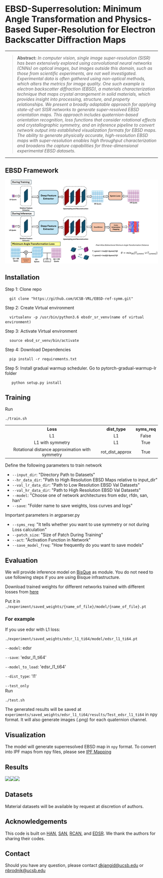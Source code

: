 # EBSD-Superresolution: Minimum Angle Transformation and Physics-Based Super-Resolution for Electron Backscatter Diffraction Maps

<hr />

> **Abstract:** *In computer vision, single image super-resolution (SISR) has been extensively explored using convolutional neural networks (CNNs) on optical images, but images outside this domain, such as those from scientific experiments, are not well investigated. Experimental data is often gathered using non-optical methods, which alters the metrics for image quality. One such example is electron backscatter diffraction (EBSD), a materials characterization technique that maps crystal arrangement in solid materials, which provides insight into processing, structure, and property relationships.  We present a broadly adaptable approach for applying state-of-art SISR networks to generate super-resolved EBSD orientation maps.  This approach includes quaternion-based orientation recognition, loss functions that consider rotational effects and crystallographic symmetry, and an inference pipeline to convert network output into established visualization formats for EBSD maps. The ability to generate physically accurate, high-resolution EBSD maps with super-resolution enables high throughput characterization and broadens the capture capabilities for three-dimensional experimental EBSD datasets.*
<hr />

## EBSD Framework
<img src = "Network Architecture and Loss.png">


## Installation
Step 1: Clone repo  

      git clone "https://github.com/UCSB-VRL/EBSD-ref-symm.git"
      
Step 2: Create Virtual environment

      virtualenv -p /usr/bin/python3.6 ebsdr_sr_venv(name of virtual environment)

Step 3: Activate Virtual environment

      source ebsd_sr_venv/bin/activate
      
Step 4: Download Dependencies

      pip install -r requirements.txt
      
Step 5: Install gradual warmup scheduler. Go to pytorch-gradual-warmup-lr folder

       python setup.py install
       

## Training 
Run
```
./train.sh
```
<table>
      <tr>
          <th align="center">Loss</th>
          <th align="center">dist_type</th>
           <th align="center">syms_req</th>  
      </tr>
       <tr>
          <td align="center">L1</td>
          <td align="center">L1</td>
          <td align="center">False</td>  
      </tr>
       <tr>
          <td align="center">L1 with symmetry</td>
          <td align="center">L1</td>
          <td align="center">True</td>  
      </tr>
        <tr>
          <td align="center">Rotational distance approximation with symmetry</td>
          <td align="center">rot_dist_approx</td>
          <td align="center">True</td>  
      </tr>
<table>


Define the following parameters to train network
   
* ```--input_dir```: "Directory Path to Datasets"
* ```--hr_data_dir```: "Path to High Resolution EBSD Maps relative to input_dir"
* ```--val_lr_data_dir```: "Path to Low Resolution EBSD Val Datasets"
* ```--val_hr_data_dir```: "Path to High Resolution EBSD Val Datasets"
* ```--model```: "Choose one of network architectures from edsr, rfdn, san, han"
* ```--save```: "Folder name to save weights, loss curves and logs"
   
Important parameters in argparser.py 
   
* ```--syms_req```: "It tells whether you want to use symmetry or not during Loss calculation"
* ```--patch_size```: "Size of Patch During Training"
* ```--act```: "Activation Function in Network"
* ```--save_model_freq```: "How frequently do you want to save models"

## Evaluation
      
We will provide inference model on [BisQue](https://bisque2.ece.ucsb.edu/client_service/) as module. You do not need to use following steps if you are using Bisque infrastructure. 
      
Download trained weights for different networks trained with different losses from [here](https://drive.google.com/drive/folders/1IPygG4-ulduOTLtYoZUlqiXVm6RwJeWC)

Put it in ```./experiment/saved_weights/{name_of_file}/model/{name_of_file}.pt```
 
### For example 
      
If you use edsr with L1 loss:
```
./experiment/saved_weights/edsr_l1_ti64/model/edsr_l1_ti64.pt
```      

```--model```: edsr
      
```--save```: 'edsr_l1_ti64'
      
```--model_to_load```: 'edsr_l1_ti64'
      
```--dist_type```: 'l1'
      
```--test_only```    
Run
```
./test.sh
```
The generated results will be saved at ```experiments/saved_weights/edsr_l1_ti64/results/Test_edsr_l1_ti64``` in npy format. It will also generate images (.png) for each quaternion channel.

## Visualization
The model will generate superresolved EBSD map in ```npy``` format. To convert into IPF maps from npy files, please see [IPF Mapping](https://github.com/UCSB-VRL/EBSD-Superresolution/tree/main/IPF_mapping)
      
      
 
## Results
<img src = "SR new vs previous Nickel 1.png.png">
<img src = "SR new vs previous Ti 1.png">
<img src = "Slerp SR Comparisons.png">

## Datasets
Material datasets will be available by request at discretion of authors. 

## Acknowledgements
This code is built on [HAN](https://github.com/wwlCape/HAN), [SAN](https://github.com/daitao/SAN), [RCAN](https://github.com/yulunzhang/RCAN), and [EDSR](https://github.com/sanghyun-son/EDSR-PyTorch). We thank the authors for sharing their codes. 



## Contact
Should you have any question, please contact dkjangid@ucsb.edu or nbrodnik@ucsb.edu
       
